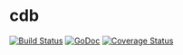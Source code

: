 # cdb

[![Build Status](https://travis-ci.org/ycjonlin/cdb.svg?branch=master)](https://travis-ci.org/ycjonlin/cdb)
[![GoDoc](https://godoc.org/github.com/ycjonlin/cdb?status.svg)](https://godoc.org/github.com/ycjonlin/cdb)
[![Coverage Status](https://coveralls.io/repos/github/ycjonlin/cdb/badge.svg?branch=master)](https://coveralls.io/github/ycjonlin/cdb?branch=master)
